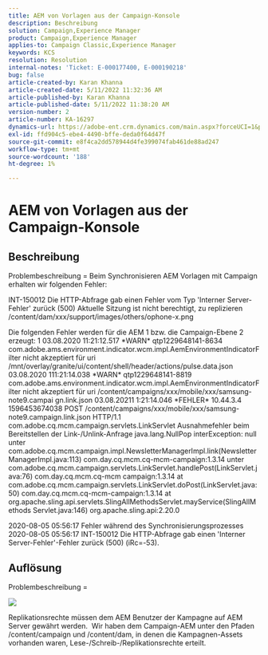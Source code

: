 ```yaml
---
title: AEM von Vorlagen aus der Campaign-Konsole
description: Beschreibung
solution: Campaign,Experience Manager
product: Campaign,Experience Manager
applies-to: Campaign Classic,Experience Manager
keywords: KCS
resolution: Resolution
internal-notes: 'Ticket: E-000177400, E-000190218'
bug: false
article-created-by: Karan Khanna
article-created-date: 5/11/2022 11:32:36 AM
article-published-by: Karan Khanna
article-published-date: 5/11/2022 11:38:20 AM
version-number: 2
article-number: KA-16297
dynamics-url: https://adobe-ent.crm.dynamics.com/main.aspx?forceUCI=1&pagetype=entityrecord&etn=knowledgearticle&id=4a2fcd0a-1ed1-ec11-a7b5-00224809c556
exl-id: ffd904c5-ebe4-4490-bffe-deda0f64d47f
source-git-commit: e8f4ca2dd578944d4fe399074fab461de88ad247
workflow-type: tm+mt
source-wordcount: '188'
ht-degree: 1%

---
```


# AEM von Vorlagen aus der Campaign-Konsole

## Beschreibung


Problembeschreibung = Beim Synchronisieren AEM Vorlagen mit Campaign erhalten wir folgenden Fehler:

INT-150012 Die HTTP-Abfrage gab einen Fehler vom Typ &#39;Interner Server-Fehler&#39; zurück (500) Aktuelle Sitzung ist nicht berechtigt, zu replizieren /content/dam/xxx/support/images/others/ophone-x.png

Die folgenden Fehler werden für die AEM 1 bzw. die Campaign-Ebene 2 erzeugt: 1 03.08.2020 11:21:12.517 \*WARN\* qtp1229648141-8634 com.adobe.ams.environment.indicator.wcm.impl.AemEnvironmentIndicatorFilter nicht akzeptiert für uri /mnt/overlay/granite/ui/content/shell/header/actions/pulse.data.json 03.08.2020 111:21:14.038 \*WARN\* qtp1229648141-8819 com.adobe.ams.environment.indicator.wcm.impl.AemEnvironmentIndicatorFilter nicht akzeptiert für uri /content/campaigns/xxx/mobile/xxx/samsung-note9.campai gn.link.json 03.08.20211 1:21:14.046 \*FEHLER\* 10.44.3.4 1596453674038 POST /content/campaigns/xxx/mobile/xxx/samsung-note9.campaign.link.json HTTP/1.1 com.adobe.cq.mcm.campaign.servlets.LinkServlet Ausnahmefehler beim Bereitstellen der Link-/Unlink-Anfrage java.lang.NullPop interException: null unter com.adobe.cq.mcm.campaign.impl.NewsletterManagerImpl.link(NewsletterManagerImpl.java:113) com.day.cq.mcm.cq-mcm-campaign:1.3.14 unter com.adobe.cq.mcm.campaign.servlets.LinkServlet.handlePost(LinkServlet.java:76) com.day.cq.mcm.cq-mcm campaign:1.3.14 at com.adobe.cq.mcm.campaign.servlets.LinkServlet.doPost(LinkServlet.java:50) com.day.cq.mcm.cq-mcm-campaign:1.3.14 at org.apache.sling.api.servlets.SlingAllMethodsServlet.mayService(SlingAllMethods Servlet.java:146) org.apache.sling.api:2.20.0

2020-08-05 05:56:17 Fehler während des Synchronisierungsprozesses 2020-08-05 05:56:17 INT-150012 Die HTTP-Abfrage gab einen &#39;Interner Server-Fehler&#39;-Fehler zurück (500) (iRc=-53).


## Auflösung


Problembeschreibung =



![](assets/3da0dec6-1ed1-ec11-a7b5-00224809c556.png)



Replikationsrechte müssen dem AEM Benutzer der Kampagne auf AEM Server gewährt werden.  Wir haben dem Campaign-AEM unter den Pfaden /content/campaign und /content/dam, in denen die Kampagnen-Assets vorhanden waren, Lese-/Schreib-/Replikationsrechte erteilt.
